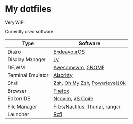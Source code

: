 # My dotfiles

Very WIP.

Currently used software:

| Type | Software |
| --- | --- |
| Distro | [EndeavourOS](https://endeavouros.com/) |
| Display Manager | [Ly](https://github.com/fairyglade/ly) |
| DE/WM | [Awesomewm](https://awesomewm.org/), [GNOME](https://www.gnome.org/) |
| Terminal Emulator | [Alacritty](https://github.com/alacritty/alacritty) |
| Shell | [Zsh](https://www.zsh.org), [Oh My Zsh](https://ohmyz.sh/), [Powerlevel10k](https://github.com/romkatv/powerlevel10k) |
| Browser | [Firefox](https://www.mozilla.org/en-US/firefox/browsers/) |
| Editor/IDE | [Neovim](https://github.com/neovim/neovim), [VS Code](https://code.visualstudio.com/) |
| File Manager | [Files/Nautilus](https://wiki.gnome.org/action/show/Apps/Files?action=show&redirect=Apps%2FNautilus), [Thunar](https://docs.xfce.org/xfce/thunar/start), [ranger](https://github.com/ranger/ranger) |
| Launcher | [Rofi](https://github.com/davatorium/rofi) |